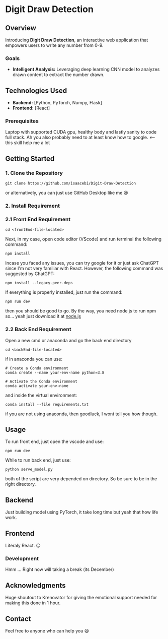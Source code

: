 # Digit Draw Detection

## Overview

Introducing **Digit Draw Detection**, an interactive web application that empowers users to write any number from 0-9.

### Goals

- **Intelligent Analysis:** Leveraging deep learning CNN model to analyzes drawn content to extract the number drawn.

## Technologies Used

- **Backend:** [Python, PyTorch, Numpy, Flask]
- **Frontend:** [React]

### Prerequisites

Laptop with supported CUDA gpu, healthy body and lastly sanity to code full stack. Ah you also probably need to at least know how to google. <-- this skill help me a lot

## Getting Started

### 1. Clone the Repository

```
git clone https://github.com/isaacebi/Digit-Draw-Detection
```
or alternatively, you can just use GitHub Desktop like me :laughing:

### 2. Install Requirement

### 2.1 Front End Requirement

```
cd <frontEnd-file-located>
```

Next, in my case, open code editor (VScode) and run terminal the following command:

```
npm install
```

Incase you faced any issues, you can try google for it or just ask ChatGPT since I'm not very familiar with React. However, the following command was suggested by ChatGPT:

```
npm install --legacy-peer-deps
```

If everything is properly installed, just run the command:

```
npm run dev
```

then you should be good to go. By the way, you need node js to run npm so... yeah just download it at [node.js](https://nodejs.org/en)

### 2.2 Back End Requirement

Open a new cmd or anaconda and go the back end directory

```
cd <backEnd-file-located>
```

if in anaconda you can use:

```
# Create a Conda environment
conda create --name your-env-name python=3.8

# Activate the Conda environment
conda activate your-env-name
```

and inside the virtual environment:

```
conda install --file requirements.txt
```

if you are not using anaconda, then goodluck, I wont tell you how though.

## Usage

To run front end, just open the vscode and use:

```
npm run dev
```

While to run back end, just use:
```
python serve_model.py
```

both of the script are very depended on directory. So be sure to be in the right directory.

## Backend

Just building model using PyTorch, it take long time but yeah that how life work.

## Frontend

Literaly React. :neutral_face:

### Development

Hmm ... Right now will taking a break (its December)

## Acknowledgments

Huge shoutout to Krenovator for giving the emotional support needed for making this done in 1 hour.

## Contact

Feel free to anyone who can help you :laughing:

